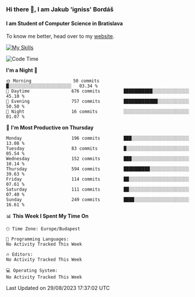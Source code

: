 ### Hi there 👋, I am Jakub 'igniss' Bordáš

#### I am Student of Computer Science in Bratislava
To know me better, head over to my [website](https://bordas.sk).

[![My Skills](https://skillicons.dev/icons?i=js,html,css,figma,svelte,java,kotlin,python,postgresql,typescript,nest,nodejs)](https://bordas.sk)


<!--START_SECTION:waka-->
![Code Time](http://img.shields.io/badge/Code%20Time-1%2C199%20hrs%2013%20mins-blue)

**I'm a Night 🦉** 

```text
🌞 Morning                50 commits          █░░░░░░░░░░░░░░░░░░░░░░░░   03.34 % 
🌆 Daytime                676 commits         ███████████░░░░░░░░░░░░░░   45.10 % 
🌃 Evening                757 commits         █████████████░░░░░░░░░░░░   50.50 % 
🌙 Night                  16 commits          ░░░░░░░░░░░░░░░░░░░░░░░░░   01.07 % 
```
📅 **I'm Most Productive on Thursday** 

```text
Monday                   196 commits         ███░░░░░░░░░░░░░░░░░░░░░░   13.08 % 
Tuesday                  83 commits          █░░░░░░░░░░░░░░░░░░░░░░░░   05.54 % 
Wednesday                152 commits         ███░░░░░░░░░░░░░░░░░░░░░░   10.14 % 
Thursday                 594 commits         ██████████░░░░░░░░░░░░░░░   39.63 % 
Friday                   114 commits         ██░░░░░░░░░░░░░░░░░░░░░░░   07.61 % 
Saturday                 111 commits         ██░░░░░░░░░░░░░░░░░░░░░░░   07.40 % 
Sunday                   249 commits         ████░░░░░░░░░░░░░░░░░░░░░   16.61 % 
```


📊 **This Week I Spent My Time On** 

```text
🕑︎ Time Zone: Europe/Budapest

💬 Programming Languages: 
No Activity Tracked This Week

🔥 Editors: 
No Activity Tracked This Week

💻 Operating System: 
No Activity Tracked This Week
```


 Last Updated on 29/08/2023 17:37:02 UTC
<!--END_SECTION:waka-->
